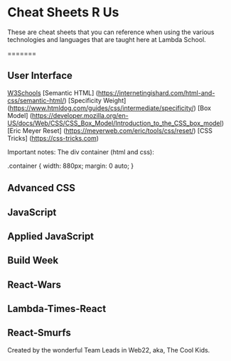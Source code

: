 # Cheat Sheets R Us
These are cheat sheets that you can reference when using the various technologies and languages that are taught here at Lambda School.

=======
## User Interface
[W3Schools](https://www.w3schools.com "W3Schools Home Page")
[Semantic HTML] (https://internetingishard.com/html-and-css/semantic-html/)
[Specificity Weight] (https://www.htmldog.com/guides/css/intermediate/specificity/)
[Box Model] (https://developer.mozilla.org/en-US/docs/Web/CSS/CSS_Box_Model/Introduction_to_the_CSS_box_model)
[Eric Meyer Reset] (https://meyerweb.com/eric/tools/css/reset/)
[CSS Tricks] (https://css-tricks.com)

Important notes:
The div container (html and css):
<div class="container"></div>
.container { width: 880px; margin: 0 auto; }

## Advanced CSS

## JavaScript

## Applied JavaScript

## Build Week

## React-Wars

## Lambda-Times-React

## React-Smurfs

Created by the wonderful Team Leads in Web22, aka, The Cool Kids.
